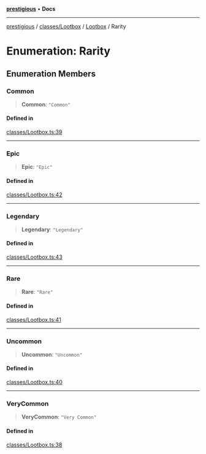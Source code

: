 [**prestigious**](../../../../../README.md) • **Docs**

***

[prestigious](../../../../../README.md) / [classes/Lootbox](../../../README.md) / [Lootbox](../README.md) / Rarity

# Enumeration: Rarity

## Enumeration Members

### Common

> **Common**: `"Common"`

#### Defined in

[classes/Lootbox.ts:39](https://github.com/LightBlueGamer/Prestigious/blob/0cab475f7a09d3ad5cc01bbd453a1ccfa07d4865/src/lib/classes/Lootbox.ts#L39)

***

### Epic

> **Epic**: `"Epic"`

#### Defined in

[classes/Lootbox.ts:42](https://github.com/LightBlueGamer/Prestigious/blob/0cab475f7a09d3ad5cc01bbd453a1ccfa07d4865/src/lib/classes/Lootbox.ts#L42)

***

### Legendary

> **Legendary**: `"Legendary"`

#### Defined in

[classes/Lootbox.ts:43](https://github.com/LightBlueGamer/Prestigious/blob/0cab475f7a09d3ad5cc01bbd453a1ccfa07d4865/src/lib/classes/Lootbox.ts#L43)

***

### Rare

> **Rare**: `"Rare"`

#### Defined in

[classes/Lootbox.ts:41](https://github.com/LightBlueGamer/Prestigious/blob/0cab475f7a09d3ad5cc01bbd453a1ccfa07d4865/src/lib/classes/Lootbox.ts#L41)

***

### Uncommon

> **Uncommon**: `"Uncommon"`

#### Defined in

[classes/Lootbox.ts:40](https://github.com/LightBlueGamer/Prestigious/blob/0cab475f7a09d3ad5cc01bbd453a1ccfa07d4865/src/lib/classes/Lootbox.ts#L40)

***

### VeryCommon

> **VeryCommon**: `"Very Common"`

#### Defined in

[classes/Lootbox.ts:38](https://github.com/LightBlueGamer/Prestigious/blob/0cab475f7a09d3ad5cc01bbd453a1ccfa07d4865/src/lib/classes/Lootbox.ts#L38)
